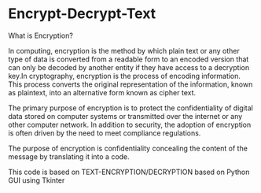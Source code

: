 # Encrypt-Decrypt-Text

What is Encryption?

In computing, encryption is the method by which plain text or any other type of data is converted from a readable form to an encoded version that can only be decoded by another entity if they have access to a decryption key.In cryptography, encryption is the process of encoding information. This process converts the original representation of the information, known as plaintext, into an alternative form known as cipher text.

The primary purpose of encryption is to protect the confidentiality of digital data stored on computer systems or transmitted over the internet or any other computer network. In addition to security, the adoption of encryption is often driven by the need to meet compliance regulations.

The purpose of encryption is confidentiality concealing the content of the message by translating it into a code. 

This code is based on  TEXT-ENCRYPTION/DECRYPTION based on Python GUI using Tkinter
